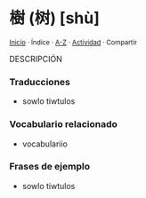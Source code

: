 # 樹 (树) [shù]
<sup>[Inicio](../../../../index.md) · Índice · [A-Z](../../../../indices/alfabetico.md) · [Actividad](../../../../indices/actividad.md) · Compartir</sup>

DESCRIPCIÓN

### Traducciones

* sowlo tiwtulos

### Vocabulario relacionado

* vocabulariio

### Frases de ejemplo

* sowlo tiwtulos
